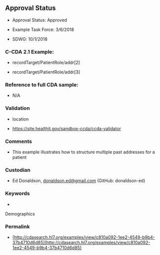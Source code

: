 ## Approval Status


* Approval Status: Approved
* Example Task Force: 3/6/2018

* SDWG: 10/1/2018

### C-CDA 2.1 Example:


* recordTarget/PatientRole/addr[2]

* recordTarget/PatientRole/addr[3]



### Reference to full CDA sample:


* N/A



### Validation 
* location

* https://site.healthit.gov/sandbox-ccda/ccda-validator



### Comments


* This example illustrates how to structure multiple past addresses for a patient



### Custodian


* Ed Donaldson, donaldson.ed@gmail.com (GitHub: donaldson-ed) 



### Keywords

* 
Demographics


### Permalink 

* [http://cdasearch.hl7.org/examples/view/c810a092-1ee2-4549-b9b4-37b4710d6d85](http://cdasearch.hl7.org/examples/view/c810a092-1ee2-4549-b9b4-37b4710d6d85)
